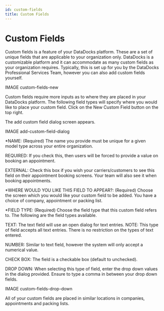 ```yaml
---
id: custom-fields
title: Custom Fields
---
```


# Custom Fields

Custom fields is a feature of your DataDocks platform. These are a set of unique fields that are applicable to your organization only. DataDocks is a customizable platform and it can accommodate as many custom fields as your organization requires. Typically, this is set up for you by the DataDocks Professional Services Team, however you can also add custom fields yourself.

IMAGE custom-fields-new

Custom fields require more inputs as to where they are placed in your DataDocks platform. The following field types will specify where you would like to place your custom field. Click on the New Custom Field button on the top right. 

The add custom field dialog screen appears. 

 IMAGE add-custom-field-dialog

*NAME: (Required) The name you provide must be unique for a given model type across your entire organization. 

REQUIRED: If you check this, then users will be forced to provide a value on booking an appointment.

EXTERNAL:  Check this box if you wish your carriers/customers to see this field on their appointment booking screens. Your team will also see it when booking appointments.

*WHERE WOULD YOU LIKE THIS FIELD TO APPEAR?: (Required) Choose the screen which you would like your custom field to be added. You have a choice of company, appointment or packing list. 

*FIELD TYPE: (Required) Choose the field type that this custom field refers to. The following are the field types available.

TEXT: The text field will use an open dialog for text entries. NOTE: This type of field accepts all text entries. There is no restriction on the types of text entered.  

NUMBER: Similar to text field, however the system will only accept a numerical value. 

CHECK BOX: The field is a checkable box (default to unchecked).

DROP DOWN: When selecting this type of field, enter the drop down values in the dialog provided. Ensure to type a comma in between your drop down fields. 

 IMAGE custom-fields-drop-down

All of your custom fields are placed in similar locations in companies, appointments and packing lists.

